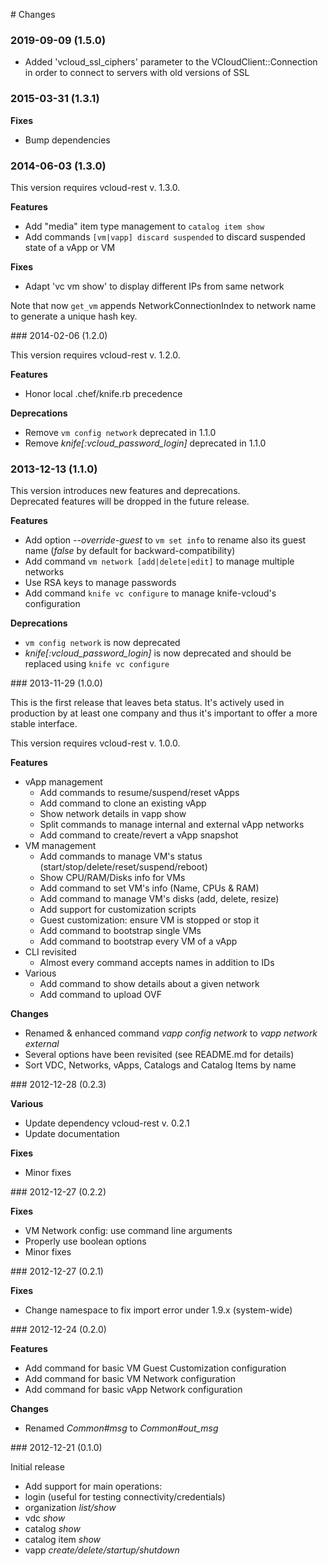 # Changes

### 2019-09-09 (1.5.0)

* Added 'vcloud_ssl_ciphers' parameter to the VCloudClient::Connection in order to connect to servers with old versions of SSL 

### 2015-03-31 (1.3.1)

**Fixes**

* Bump dependencies

### 2014-06-03 (1.3.0)

This version requires vcloud-rest v. 1.3.0.

**Features**

* Add "media" item type management to `catalog item show`
* Add commands `[vm|vapp] discard suspended` to discard suspended state of a vApp or VM

**Fixes**

* Adapt 'vc vm show' to display different IPs from same network

Note that now `get_vm` appends NetworkConnectionIndex to network name to generate a unique hash key.

### 2014-02-06 (1.2.0)

This version requires vcloud-rest v. 1.2.0.

**Features**

* Honor local .chef/knife.rb precedence

**Deprecations**

* Remove `vm config network` deprecated in 1.1.0
* Remove *knife[:vcloud_password_login]* deprecated in 1.1.0

### 2013-12-13 (1.1.0)

This version introduces new features and deprecations.  
Deprecated features will be dropped in the future release.

**Features**

* Add option *--override-guest* to `vm set info` to rename also its guest name (*false* by default for backward-compatibility)
* Add command `vm network [add|delete|edit]` to manage multiple networks
* Use RSA keys to manage passwords
* Add command `knife vc configure` to manage knife-vcloud's configuration

**Deprecations**

* `vm config network` is now deprecated
* *knife[:vcloud_password_login]* is now deprecated and should be replaced using ```knife vc configure```

### 2013-11-29 (1.0.0)

This is the first release that leaves beta status.
It's actively used in production by at least one company and thus it's important
to offer a more stable interface.

This version requires vcloud-rest v. 1.0.0.

**Features**

* vApp management
    * Add commands to resume/suspend/reset vApps
    * Add command to clone an existing vApp
    * Show network details in vapp show
    * Split commands to manage internal and external vApp networks
    * Add command to create/revert a vApp snapshot
* VM management
    * Add commands to manage VM's status (start/stop/delete/reset/suspend/reboot)
    * Show CPU/RAM/Disks info for VMs
    * Add command to set VM's info (Name, CPUs & RAM)
    * Add command to manage VM's disks (add, delete, resize)
    * Add support for customization scripts
    * Guest customization: ensure VM is stopped or stop it
    * Add command to bootstrap single VMs
    * Add command to bootstrap every VM of a vApp
* CLI revisited
    * Almost every command accepts names in addition to IDs
* Various
    * Add command to show details about a given network
    * Add command to upload OVF

**Changes**

* Renamed & enhanced command _vapp config network_ to _vapp network external_
* Several options have been revisited (see README.md for details)
* Sort VDC, Networks, vApps, Catalogs and Catalog Items by name

### 2012-12-28 (0.2.3)

**Various**

* Update dependency vcloud-rest v. 0.2.1
* Update documentation

**Fixes**
* Minor fixes

### 2012-12-27 (0.2.2)

**Fixes**

* VM Network config: use command line arguments
* Properly use boolean options
* Minor fixes

### 2012-12-27 (0.2.1)

**Fixes**

* Change namespace to fix import error under 1.9.x (system-wide)

### 2012-12-24 (0.2.0)

**Features**

* Add command for basic VM Guest Customization configuration
* Add command for basic VM Network configuration
* Add command for basic vApp Network configuration

**Changes**

* Renamed _Common#msg_ to _Common#out\_msg_

### 2012-12-21 (0.1.0)

Initial release

* Add support for main operations:
 * login (useful for testing connectivity/credentials)
 * organization _list/show_
 * vdc _show_
 * catalog _show_
 * catalog item _show_
 * vapp _create/delete/startup/shutdown_
